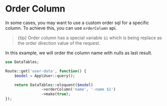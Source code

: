 # Order Column

In some cases, you may want to use a custom order sql for a specific column. To achieve this, you can use `orderColumn` api.

> {tip} Order column has a special variable `$1` which is being replace as the order direction value of the request.

In this example, we will order the column name with nulls as last result.

```php
use DataTables;

Route::get('user-data', function() {
	$model = App\User::query();

	return DataTables::eloquent($model)
				->orderColumn('name', '-name $1')
				->make(true);
});
```
